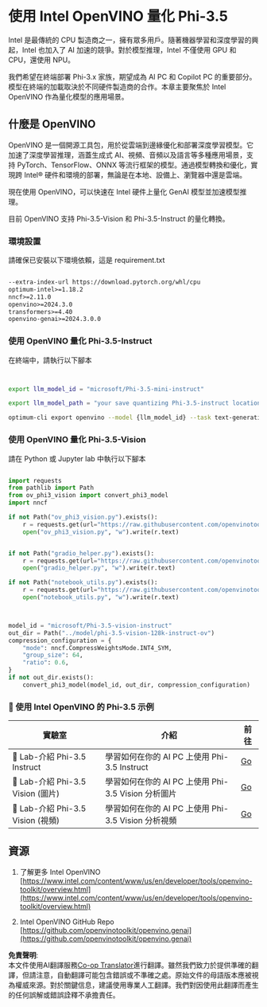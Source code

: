 <!--
CO_OP_TRANSLATOR_METADATA:
{
  "original_hash": "8f766ec7e68d97f6009b58794b471d66",
  "translation_date": "2025-04-04T17:57:53+00:00",
  "source_file": "md\\01.Introduction\\04\\UsingIntelOpenVINOQuantifyingPhi.md",
  "language_code": "hk"
}
-->
# **使用 Intel OpenVINO 量化 Phi-3.5**

Intel 是最傳統的 CPU 製造商之一，擁有眾多用戶。隨著機器學習和深度學習的興起，Intel 也加入了 AI 加速的競爭。對於模型推理，Intel 不僅使用 GPU 和 CPU，還使用 NPU。

我們希望在終端部署 Phi-3.x 家族，期望成為 AI PC 和 Copilot PC 的重要部分。模型在終端的加載取決於不同硬件製造商的合作。本章主要聚焦於 Intel OpenVINO 作為量化模型的應用場景。

## **什麼是 OpenVINO**

OpenVINO 是一個開源工具包，用於從雲端到邊緣優化和部署深度學習模型。它加速了深度學習推理，涵蓋生成式 AI、視頻、音頻以及語言等多種應用場景，支持 PyTorch、TensorFlow、ONNX 等流行框架的模型。通過模型轉換和優化，實現跨 Intel® 硬件和環境的部署，無論是在本地、設備上、瀏覽器中還是雲端。

現在使用 OpenVINO，可以快速在 Intel 硬件上量化 GenAI 模型並加速模型推理。

目前 OpenVINO 支持 Phi-3.5-Vision 和 Phi-3.5-Instruct 的量化轉換。

### **環境設置**

請確保已安裝以下環境依賴，這是 requirement.txt 

```txt

--extra-index-url https://download.pytorch.org/whl/cpu
optimum-intel>=1.18.2
nncf>=2.11.0
openvino>=2024.3.0
transformers>=4.40
openvino-genai>=2024.3.0.0

```

### **使用 OpenVINO 量化 Phi-3.5-Instruct**

在終端中，請執行以下腳本

```bash


export llm_model_id = "microsoft/Phi-3.5-mini-instruct"

export llm_model_path = "your save quantizing Phi-3.5-instruct location"

optimum-cli export openvino --model {llm_model_id} --task text-generation-with-past --weight-format int4 --group-size 128 --ratio 0.6  --sym  --trust-remote-code {llm_model_path}


```

### **使用 OpenVINO 量化 Phi-3.5-Vision**

請在 Python 或 Jupyter lab 中執行以下腳本

```python

import requests
from pathlib import Path
from ov_phi3_vision import convert_phi3_model
import nncf

if not Path("ov_phi3_vision.py").exists():
    r = requests.get(url="https://raw.githubusercontent.com/openvinotoolkit/openvino_notebooks/latest/notebooks/phi-3-vision/ov_phi3_vision.py")
    open("ov_phi3_vision.py", "w").write(r.text)


if not Path("gradio_helper.py").exists():
    r = requests.get(url="https://raw.githubusercontent.com/openvinotoolkit/openvino_notebooks/latest/notebooks/phi-3-vision/gradio_helper.py")
    open("gradio_helper.py", "w").write(r.text)

if not Path("notebook_utils.py").exists():
    r = requests.get(url="https://raw.githubusercontent.com/openvinotoolkit/openvino_notebooks/latest/utils/notebook_utils.py")
    open("notebook_utils.py", "w").write(r.text)



model_id = "microsoft/Phi-3.5-vision-instruct"
out_dir = Path("../model/phi-3.5-vision-128k-instruct-ov")
compression_configuration = {
    "mode": nncf.CompressWeightsMode.INT4_SYM,
    "group_size": 64,
    "ratio": 0.6,
}
if not out_dir.exists():
    convert_phi3_model(model_id, out_dir, compression_configuration)

```

### **🤖 使用 Intel OpenVINO 的 Phi-3.5 示例**

| 實驗室    | 介紹 | 前往 |
| -------- | ------- |  ------- |
| 🚀 Lab-介紹 Phi-3.5 Instruct  | 學習如何在你的 AI PC 上使用 Phi-3.5 Instruct    |  [Go](../../../../../code/09.UpdateSamples/Aug/intel-phi35-instruct-zh.ipynb)    |
| 🚀 Lab-介紹 Phi-3.5 Vision (圖片) | 學習如何在你的 AI PC 上使用 Phi-3.5 Vision 分析圖片      |  [Go](../../../../../code/09.UpdateSamples/Aug/intel-phi35-vision-img.ipynb)    |
| 🚀 Lab-介紹 Phi-3.5 Vision (視頻)   | 學習如何在你的 AI PC 上使用 Phi-3.5 Vision 分析視頻    |  [Go](../../../../../code/09.UpdateSamples/Aug/intel-phi35-vision-video.ipynb)    |

## **資源**

1. 了解更多 Intel OpenVINO [https://www.intel.com/content/www/us/en/developer/tools/openvino-toolkit/overview.html](https://www.intel.com/content/www/us/en/developer/tools/openvino-toolkit/overview.html)

2. Intel OpenVINO GitHub Repo [https://github.com/openvinotoolkit/openvino.genai](https://github.com/openvinotoolkit/openvino.genai)

**免責聲明**:  
本文件使用AI翻譯服務[Co-op Translator](https://github.com/Azure/co-op-translator)進行翻譯。雖然我們致力於提供準確的翻譯，但請注意，自動翻譯可能包含錯誤或不準確之處。原始文件的母語版本應被視為權威來源。對於關鍵信息，建議使用專業人工翻譯。我們對因使用此翻譯而產生的任何誤解或錯誤詮釋不承擔責任。